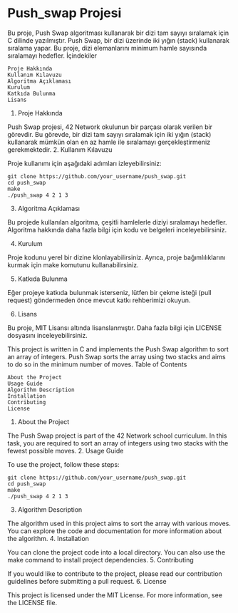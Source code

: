 # Push_swap Projesi

Bu proje, Push Swap algoritması kullanarak bir dizi tam sayıyı sıralamak için C dilinde yazılmıştır. Push Swap, bir dizi üzerinde iki yığın (stack) kullanarak sıralama yapar. Bu proje, dizi elemanlarını minimum hamle sayısında sıralamayı hedefler.
İçindekiler

    Proje Hakkında
    Kullanım Kılavuzu
    Algoritma Açıklaması
    Kurulum
    Katkıda Bulunma
    Lisans

1. Proje Hakkında

Push Swap projesi, 42 Network okulunun bir parçası olarak verilen bir görevdir. Bu görevde, bir dizi tam sayıyı sıralamak için iki yığın (stack) kullanarak mümkün olan en az hamle ile sıralamayı gerçekleştirmeniz gerekmektedir.
2. Kullanım Kılavuzu

Proje kullanımı için aşağıdaki adımları izleyebilirsiniz:

    git clone https://github.com/your_username/push_swap.git
    cd push_swap
    make
    ./push_swap 4 2 1 3

3. Algoritma Açıklaması

Bu projede kullanılan algoritma, çeşitli hamlelerle diziyi sıralamayı hedefler. Algoritma hakkında daha fazla bilgi için kodu ve belgeleri inceleyebilirsiniz.

4. Kurulum

Proje kodunu yerel bir dizine klonlayabilirsiniz. Ayrıca, proje bağımlılıklarını kurmak için make komutunu kullanabilirsiniz.

5. Katkıda Bulunma

Eğer projeye katkıda bulunmak isterseniz, lütfen bir çekme isteği (pull request) göndermeden önce mevcut katkı rehberimizi okuyun.

6. Lisans

Bu proje, MIT Lisansı altında lisanslanmıştır. Daha fazla bilgi için LICENSE dosyasını inceleyebilirsiniz.


This project is written in C and implements the Push Swap algorithm to sort an array of integers. Push Swap sorts the array using two stacks and aims to do so in the minimum number of moves.
Table of Contents

    About the Project
    Usage Guide
    Algorithm Description
    Installation
    Contributing
    License

1. About the Project

The Push Swap project is part of the 42 Network school curriculum. In this task, you are required to sort an array of integers using two stacks with the fewest possible moves.
2. Usage Guide

To use the project, follow these steps:

    git clone https://github.com/your_username/push_swap.git
    cd push_swap
    make
    ./push_swap 4 2 1 3

3. Algorithm Description

The algorithm used in this project aims to sort the array with various moves. You can explore the code and documentation for more information about the algorithm.
4. Installation

You can clone the project code into a local directory. You can also use the make command to install project dependencies.
5. Contributing

If you would like to contribute to the project, please read our contribution guidelines before submitting a pull request.
6. License

This project is licensed under the MIT License. For more information, see the LICENSE file.
